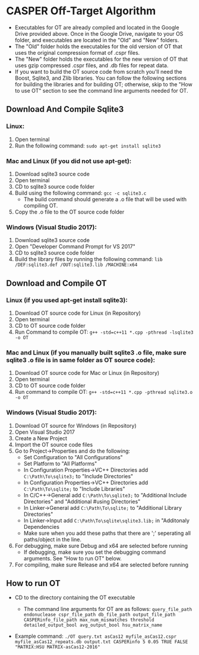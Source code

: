 # **CASPER Off-Target Algorithm**

* Executables for OT are already compiled and located in the Google Drive provided above. Once in the Google Drive, navigate to your OS folder, and executables are located in the "Old" and "New" folders.
* The "Old" folder holds the executables for the old version of OT that uses the original compression format of .cspr files.
* The "New" folder holds the executables for the new version of OT that uses gzip compressed .cspr files, and .db files for repeat data.
* If you want to build the OT source code from scratch you'll need the Boost, Sqlite3, and Zlib libraries. You can follow the following sections for building the libraries and for building OT; otherwise, skip to the "How to use OT" section to see the command line arguments needed for OT.

## Download And Compile Sqlite3
### Linux: 
1. Open terminal
2. Run the following command: `sudo apt-get install sqlite3`

### Mac and Linux (if you did not use apt-get):
1. Download sqlite3 source code
2. Open terminal
3. CD to sqlite3 source code folder
3. Build using the following command: `gcc -c sqlite3.c`
	* The build command should generate a .o file that will be used with compiling OT.
4. Copy the .o file to the OT source code folder

### Windows (Visual Studio 2017):
1. Download sqlite3 source code
2. Open "Developer Command Prompt for VS 2017"
3. CD to sqlite3 source code folder
4. Build the library files by running the following command: `lib /DEF:sqlite3.def /OUT:sqlite3.lib /MACHINE:x64`

## Download and Compile OT
### Linux (if you used apt-get install sqlite3):
1. Download OT source code for Linux (in Repository)
2. Open terminal
3. CD to OT source code folder
3. Run Command to compile OT: `g++ -std=c++11 *.cpp -pthread -lsqlite3 -o OT`

### Mac and Linux (if you manually built sqlite3 .o file, make sure sqlite3 .o file is in same folder as OT source code):
1. Download OT source code for Mac or Linux (in Repository)
2. Open terminal
3. CD to OT source code folder
3. Run command to compile OT: `g++ -std=c++11 *.cpp -pthread sqlite3.o -o OT`

### Windows (Visual Studio 2017):
1. Download OT source for Windows (in Repository)
2. Open Visual Studio 2017
3. Create a New Project
4. Import the OT source code files
5. Go to Project->Properties and do the following:
	* Set Configuration to "All Configurations"
	* Set Platform to "All Platforms"
	* In Configuration Properties->VC++ Directories add `C:\Path\To\sqlite3;` to "Include Directories"
	* In Configuration Properties->VC++ Directories add `C:\Path\To\sqlite;` to "Include Libraries"
	* In C/C++->General add `C:\Path\To\sqlite3;` to "Additional Include Directories" and "Additional #using Directories"
	* In Linker->General add `C:\Path\To\sqlite;` to "Additional Library Directories"
	* In Linker->Input add `C:\Path\To\sqlite\sqlite3.lib;` in "Additonaly Dependencies
	* Make sure when you add these paths that there are ';' seperating all paths/object in the line.
6. For debugging, make sure Debug and x64 are selected before running
	* If debugging, make sure you set the debugging command arguments. See "How to run OT" below.
7. For compiling, make sure Release and x64 are selected before running
	

## How to run OT
* CD to the directory containing the OT executable
	* The command line arguments for OT are as follows: `query_file_path endonuclease cspr_file_path db_file_path output_file_path CASPERinfo_file_path max_num_mismatches threshold detailed_output_bool avg_output_bool hsu_matrix_name`

* Example command: `./OT query.txt asCas12 myfile_asCas12.cspr myfile_asCas12_repeats.db output.txt CASPERinfo 5 0.05 TRUE FALSE "MATRIX:HSU MATRIX-asCas12-2016"`
